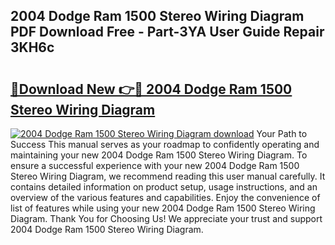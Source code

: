 ## 2004 Dodge Ram 1500 Stereo Wiring Diagram PDF Download Free - Part-3YA User Guide Repair 3KH6c

# <h2><a href="http://dflcft.blite.top/?on=2004+Dodge+Ram+1500+Stereo+Wiring+Diagram">🔗Download New 👉🔴 2004 Dodge Ram 1500 Stereo Wiring Diagram</a></h2>

[![2004 Dodge Ram 1500 Stereo Wiring Diagram download](https://i.imgur.com/lujVjoI.png)](http://dflcft.blite.top/?on=2004+Dodge+Ram+1500+Stereo+Wiring+Diagram)
Your Path to Success This manual serves as your roadmap to confidently operating and maintaining your new 2004 Dodge Ram 1500 Stereo Wiring Diagram. To ensure a successful experience with your new 2004 Dodge Ram 1500 Stereo Wiring Diagram, we recommend reading this user manual carefully. It contains detailed information on product setup, usage instructions, and an overview of the various features and capabilities. Enjoy the convenience of list of features while using your new 2004 Dodge Ram 1500 Stereo Wiring Diagram. Thank You for Choosing Us! We appreciate your trust and support 2004 Dodge Ram 1500 Stereo Wiring Diagram.
